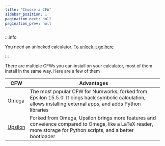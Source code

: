 ```yaml
---
title: "Choose a CFW"
sidebar_position: 1
pagination_next: null
pagination_prev: null
---
```


:::info

You need an unlocked calculator. [To unlock it go here](get-started)

:::

There are multiple CFWs you can install on your calculator, most of them install in the same way. Here are a few of them

| CFW                | Advantages                                                                                                                                                      |
|--------------------|-----------------------------------------------------------------------------------------------------------------------------------------------------------------|
| [Omega](/docs/cfw/omega)     | The most popular CFW for Numworks, forked from Epsilon 15.5.0. It bings back symbolic calculation, allows installing external apps, and adds Python libraries   |
| [Upsilon](/docs/cfw/upsilon) | Forked from Omega, Upsilon brings more features and conveience compared to Omega, like a LaTeX reader, more storage for Python scripts, and a better bootloader |

